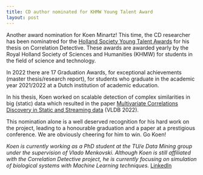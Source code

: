 ```yaml
---
title: CD author nominated for KHMW Young Talent Award
layout: post
---
```

Another award nomination for Koen Minartz! This time, the CD researcher has been nominatred for the [Holland Society Young Talent Awards](https://khmw.nl/information-and-nomination-young-talent-graduation-awards-2022/) for his thesis on Correlation Detective. These awards are awarded yearly by the Royal Holland Society of Sciences and Humanities (KHMW) for students in the field of science and technology.

<!-- more -->

In 2022 there are 17 Graduation Awards, for exceptional achievements (master thesis/research report), for students who graduate in the academic year 2021/2022 at a Dutch institution of academic education. 

In his thesis, Koen worked on scalable detection of complex similarities in big (static) data which resulted in the paper [Multivariate Correlations Discovery in Static and Streaming data](https://vldb.org/pvldb/vol15/p1266-papapetrou.pdf) (VLDB 2022).

This nomination alone is a well deserved recognition for his hard work on the project, leading to a honourable graduation and a paper at a prestigious conference.
We are obviously cheering for him to win. 
Go Koen!

*Koen is currently working as a PhD student at the TU/e Data Mining group under the supervision of Vlado Menkovski.*
*Although Koen is still affiliated with the Correlation Detective project, he is currently focusing on simulation of biological systems with Machine Learning techniques.*
[LinkedIn](https://www.linkedin.com/in/koen-minartz/)